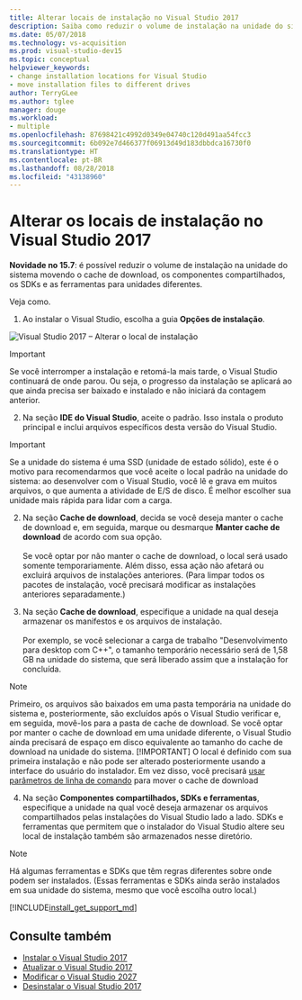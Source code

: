 ```yaml
---
title: Alterar locais de instalação no Visual Studio 2017
description: Saiba como reduzir o volume de instalação na unidade do sistema mudando o local do cache de download, dos componentes compartilhados, dos SDKs e das ferramentas para unidades diferentes.
ms.date: 05/07/2018
ms.technology: vs-acquisition
ms.prod: visual-studio-dev15
ms.topic: conceptual
helpviewer_keywords:
- change installation locations for Visual Studio
- move installation files to different drives
author: TerryGLee
ms.author: tglee
manager: douge
ms.workload:
- multiple
ms.openlocfilehash: 87698421c4992d0349e04740c120d491aa54fcc3
ms.sourcegitcommit: 6b092e7d466377f06913d49d183dbbdca16730f0
ms.translationtype: HT
ms.contentlocale: pt-BR
ms.lasthandoff: 08/28/2018
ms.locfileid: "43138960"
---
```

# <a name="change-the-installation-locations-in-visual-studio-2017"></a>Alterar os locais de instalação no Visual Studio 2017

**Novidade no 15.7**: é possível reduzir o volume de instalação na unidade do sistema movendo o cache de download, os componentes compartilhados, os SDKs e as ferramentas para unidades diferentes.

Veja como.

1. Ao instalar o Visual Studio, escolha a guia **Opções de instalação**.

  ![Visual Studio 2017 – Alterar o local de instalação](media/installation-options-by-location.png "Alterar o local de instalação")

  > [!IMPORTANT]
  > Se você interromper a instalação e retomá-la mais tarde, o Visual Studio continuará de onde parou. Ou seja, o progresso da instalação se aplicará ao que ainda precisa ser baixado e instalado e não iniciará da contagem anterior.

2. Na seção **IDE do Visual Studio**, aceite o padrão. Isso instala o produto principal e inclui arquivos específicos desta versão do Visual Studio.

 > [!IMPORTANT]
 > Se a unidade do sistema é uma SSD (unidade de estado sólido), este é o motivo para recomendarmos que você aceite o local padrão na unidade do sistema: ao desenvolver com o Visual Studio, você lê e grava em muitos arquivos, o que aumenta a atividade de E/S de disco.  É melhor escolher sua unidade mais rápida para lidar com a carga.

2. Na seção **Cache de download**, decida se você deseja manter o cache de download e, em seguida, marque ou desmarque **Manter cache de download** de acordo com sua opção. <br><br>Se você optar por não manter o cache de download, o local será usado somente temporariamente. Além disso, essa ação não afetará ou excluirá arquivos de instalações anteriores. (Para limpar todos os pacotes de instalação, você precisará modificar as instalações anteriores separadamente.)

3. Na seção **Cache de download**, especifique a unidade na qual deseja armazenar os manifestos e os arquivos de instalação. <br><br>Por exemplo, se você selecionar a carga de trabalho "Desenvolvimento para desktop com C++", o tamanho temporário necessário será de 1,58 GB na unidade do sistema, que será liberado assim que a instalação for concluída.

 > [!NOTE]
 > Primeiro, os arquivos são baixados em uma pasta temporária na unidade do sistema e, posteriormente, são excluídos após o Visual Studio verificar e, em seguida, movê-los para a pasta de cache de download. Se você optar por manter o cache de download em uma unidade diferente, o Visual Studio ainda precisará de espaço em disco equivalente ao tamanho do cache de download na unidade do sistema.
 > [!IMPORTANT]
 > O local é definido com sua primeira instalação e não pode ser alterado posteriormente usando a interface do usuário do instalador. Em vez disso, você precisará [usar parâmetros de linha de comando](use-command-line-parameters-to-install-visual-studio.md) para mover o cache de download

4. Na seção **Componentes compartilhados, SDKs e ferramentas**, especifique a unidade na qual você deseja armazenar os arquivos compartilhados pelas instalações do Visual Studio lado a lado. SDKs e ferramentas que permitem que o instalador do Visual Studio altere seu local de instalação também são armazenados nesse diretório.

 > [!NOTE]
 > Há algumas ferramentas e SDKs que têm regras diferentes sobre onde podem ser instalados. (Essas ferramentas e SDKs ainda serão instalados em sua unidade do sistema, mesmo que você escolha outro local.)

[!INCLUDE[install_get_support_md](includes/install_get_support_md.md)]

## <a name="see-also"></a>Consulte também

* [Instalar o Visual Studio 2017](install-visual-studio.md)
* [Atualizar o Visual Studio 2017](update-visual-studio.md)
* [Modificar o Visual Studio 2027](update-visual-studio.md)
* [Desinstalar o Visual Studio 2017](uninstall-visual-studio.md)
